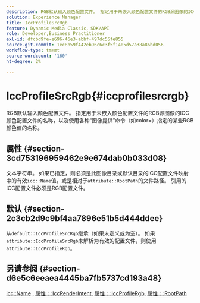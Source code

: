 ```yaml
---
description: RGB默认输入颜色配置文件。 指定用于未嵌入颜色配置文件的RGB源图像的ICC颜色配置文件的名称，以及使用各种“图像提供”命令（如color=）指定的某些RGB颜色值的名称。
solution: Experience Manager
title: IccProfileSrcRgb
feature: Dynamic Media Classic，SDK/API
role: Developer,Business Practitioner
exl-id: dfcbd9fe-e696-46e3-abbf-497dc55fe855
source-git-commit: 1ec8b59f442eb96c6c3f5f1405d57a38a86bd056
workflow-type: tm+mt
source-wordcount: '160'
ht-degree: 2%

---
```


# IccProfileSrcRgb{#iccprofilesrcrgb}

RGB默认输入颜色配置文件。 指定用于未嵌入颜色配置文件的RGB源图像的ICC颜色配置文件的名称，以及使用各种“图像提供”命令（如color=）指定的某些RGB颜色值的名称。

## 属性 {#section-3cd753196959462e9e674dab0b033d08}

文本字符串。 如果已指定，则必须是此图像目录或默认目录的ICC配置文件映射中的有效`icc::Name`值，或是相对于`attribute::RootPath`的文件路径。 引用的ICC配置文件必须是RGB配置文件。

## 默认 {#section-2c3cb2d9c9bf4aa7896e51b5d444ddee}

从`default::IccProfileSrcRgb`继承（如果未定义或为空）。 如果`attribute::IccProfileSrcRgb`未解析为有效的配置文件，则使用`attribute::IccProfileRgb`。

## 另请参阅 {#section-d6e5c6eeaea4445ba7fb5737cd193a48}

[icc::Name](../../../../../is-api/image-catalog/image-serving-api-ref/c-image-catalog-reference/c-icc-profile-map-reference/r-name-icc.md#reference-9e7d3c8e35434981a3dfac66b8946cbe) ,  [属性：:IccRenderIntent](../../../../../is-api/image-catalog/image-serving-api-ref/c-image-catalog-reference/c-attributes-reference/r-iccrenderintent.md#reference-012f207f28bd4406a5368d23ed95a51f),  [属性：:IccProfileRgb](../../../../../is-api/image-catalog/image-serving-api-ref/c-image-catalog-reference/c-attributes-reference/r-iccprofilergb.md#reference-3479e7daac54404f84b06b98ca07b9df),  [属性：:RootPath](../../../../../is-api/image-catalog/image-serving-api-ref/c-image-catalog-reference/c-attributes-reference/r-rootpath.md#reference-17d57e5967be403b8408fa7214017494)
